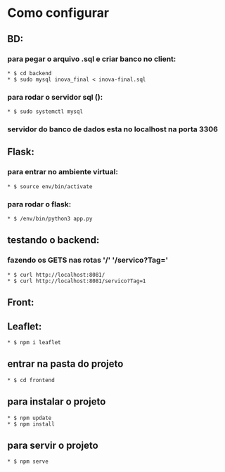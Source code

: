 # Como configurar

## BD:
### para pegar o arquivo .sql e criar banco no client:
	* $ cd backend
	* $ sudo mysql inova_final < inova-final.sql

### para rodar o servidor sql ():
	* $ sudo systemctl mysql

### servidor do banco de dados esta no localhost na porta 3306

## Flask:
### para entrar no ambiente virtual:
	* $ source env/bin/activate

### para rodar o flask:
	* $ /env/bin/python3 app.py

## testando o backend:
### fazendo os GETS nas rotas '/' '/servico?Tag=<id>'
	* $ curl http://localhost:8081/
	* $ curl http://localhost:8081/servico?Tag=1

## Front:
## Leaflet:
	* $ npm i leaflet

## entrar na pasta do projeto
	* $ cd frontend 

## para instalar o projeto 
	* $ npm update
	* $ npm install

## para servir o projeto
	* $ npm serve



